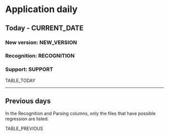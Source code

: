 # Application daily
## Today - CURRENT_DATE

### New version: NEW_VERSION
### Recognition: RECOGNITION
### Support: SUPPORT

TABLE_TODAY

__________

## Previous days

In the Recognition and Parsing columns, only the files that have possible regression are listed.

TABLE_PREVIOUS
